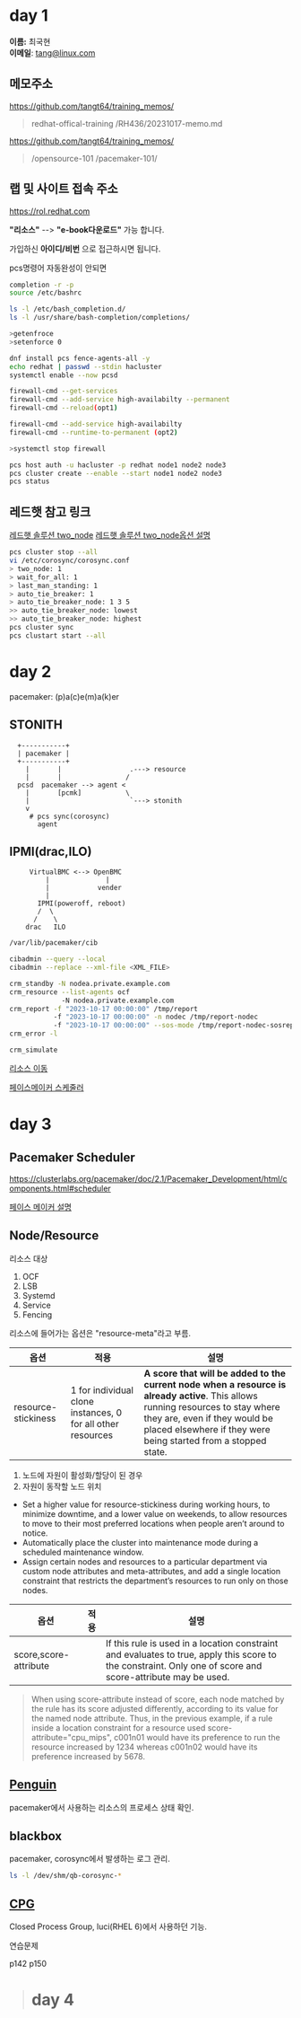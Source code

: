 # day 1

__이름:__ 최국현<br/>
__이메일__: tang@linux.com<br/>


메모주소
---
https://github.com/tangt64/training_memos/
>redhat-offical-training
>/RH436/20231017-memo.md

https://github.com/tangt64/training_memos/
>/opensource-101
>/pacemaker-101/

랩 및 사이트 접속 주소
---
https://rol.redhat.com

__"리소스"__ --> __"e-book다운로드"__ 가능 합니다.

가입하신 __아이디/비번__ 으로 접근하시면 됩니다.


pcs명령어 자동완성이 안되면

```bash
completion -r -p
source /etc/bashrc

ls -l /etc/bash_completion.d/
ls -l /usr/share/bash-completion/completions/
```


```bash
>getenfroce 
>setenforce 0

dnf install pcs fence-agents-all -y 
echo redhat | passwd --stdin hacluster 
systemctl enable --now pcsd 

firewall-cmd --get-services
firewall-cmd --add-service high-availabilty --permanent
firewall-cmd --reload(opt1)

firewall-cmd --add-service high-availabilty
firewall-cmd --runtime-to-permanent (opt2)

>systemctl stop firewall 

pcs host auth -u hacluster -p redhat node1 node2 node3
pcs cluster create --enable --start node1 node2 node3
pcs status
```

레드햇 참고 링크
---
[레드햇 솔루션 two_node](https://access.redhat.com/solutions/1294873)
[레드햇 솔루션 two_node옵션 설명](https://access.redhat.com/solutions/1293543)

```bash
pcs cluster stop --all
vi /etc/corosync/corosync.conf
> two_node: 1
> wait_for_all: 1
> last_man_standing: 1
> auto_tie_breaker: 1
> auto_tie_breaker_node: 1 3 5
>> auto_tie_breaker_node: lowest
>> auto_tie_breaker_node: highest
pcs cluster sync
pcs clustart start --all
```

# day 2

pacemaker: (p)a(c)e(m)a(k)er

STONITH
---
```
  +-----------+
  | pacemaker |
  +-----------+
    |       |                 .---> resource
    |       |                /
  pcsd  pacemaker --> agent <
    |       [pcmk]           \
    |                         `---> stonith
    v
     # pcs sync(corosync)
       agent
```

IPMI(drac,ILO)
---
```
     VirtualBMC <--> OpenBMC
         |              |
         |            vender
         |
       IPMI(poweroff, reboot)
       /  \
      /    \
    drac   ILO
```



```bash
/var/lib/pacemaker/cib

cibadmin --query --local
cibadmin --replace --xml-file <XML_FILE>

crm_standby -N nodea.private.example.com
crm_resource --list-agents ocf
             -N nodea.private.example.com
crm_report -f "2023-10-17 00:00:00" /tmp/report
           -f "2023-10-17 00:00:00" -n nodec /tmp/report-nodec
           -f "2023-10-17 00:00:00" --sos-mode /tmp/report-nodec-sosreport
crm_error -l

crm_simulate
```

[리소스 이동](https://clusterlabs.org/pacemaker/doc/deprecated/en-US/Pacemaker/1.1/html/Clusters_from_Scratch/_move_resources_manually.html)

[페이스메이커 스케줄러](ttps://github.com/ClusterLabs/pacemaker/blob/main/lib/pacemaker/pcmk_scheduler.c)


# day 3

Pacemaker Scheduler
---
https://clusterlabs.org/pacemaker/doc/2.1/Pacemaker_Development/html/components.html#scheduler

[페이스 메이커 설명](https://clusterlabs.org/pacemaker/doc/2.1/Pacemaker_Explained/singlehtml/)


Node/Resource
---

리소스 대상
1. OCF
2. LSB
3. Systemd
4. Service
5. Fencing

리소스에 들어가는 옵션은 "resource-meta"라고 부름.

| 옵션                 | 적용            | 설명 |
|----------------------|----------------|------|
| resource-stickiness | 1 for individual clone instances, 0 for all other resources | __A score that will be added to the current node when a resource is already active__. This allows running resources to stay where they are, even if they would be placed elsewhere if they were being started from a stopped state. |

1. 노드에 자원이 활성화/할당이 된 경우
2. 자원이 동작할 노드 위치


* Set a higher value for resource-stickiness during working hours, to minimize downtime, and a lower value on weekends, to allow resources to move to their most preferred locations when people aren’t around to notice.
* Automatically place the cluster into maintenance mode during a scheduled maintenance window.
* Assign certain nodes and resources to a particular department via custom node attributes and meta-attributes, and add a single location constraint that restricts the department’s resources to run only on those nodes.

| 옵션                 | 적용            | 설명 |
|----------------------|----------------|------|
| score,score-attribute|                |If this rule is used in a location constraint and evaluates to true, apply this score to the constraint. Only one of score and score-attribute may be used. |


>When using score-attribute instead of score, each node matched by the rule has its score adjusted differently, according to its value for the named node attribute. Thus, in the previous example, if a rule inside a location constraint for a resource used score-attribute="cpu_mips", c001n01 would have its preference to run the resource increased by 1234 whereas c001n02 would have its preference increased by 5678.

[Penguin](https://github.com/ClusterLabs/pacemaker/blob/835e61470ed2b0e462d967e7d37beaec71fca6a9/lib/pengine/common.c)
---
pacemaker에서 사용하는 리소스의 프로세스 상태 확인.


blackbox
---
pacemaker, corosync에서 발생하는 로그 관리.

```bash
ls -l /dev/shm/qb-corosync-*
```

[CPG](https://access.redhat.com/documentation/ko-kr/red_hat_enterprise_linux/6/html/6.3_release_notes/clustering-high_availability)
---
Closed Process Group, luci(RHEL 6)에서 사용하던 기능. 



연습문제

p142
p150


># day 4